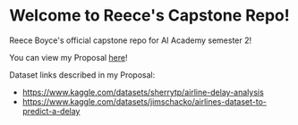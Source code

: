 # Welcome to Reece's Capstone Repo!
Reece Boyce's official capstone repo for AI Academy semester 2!

You can view my Proposal [here](https://github.com/reboyce/CapstoneFinal/blob/main/Reece_Boyce_Capstone_Project_Proposal.pdf)!

Dataset links described in my Proposal:
* https://www.kaggle.com/datasets/sherrytp/airline-delay-analysis
* https://www.kaggle.com/datasets/jimschacko/airlines-dataset-to-predict-a-delay
